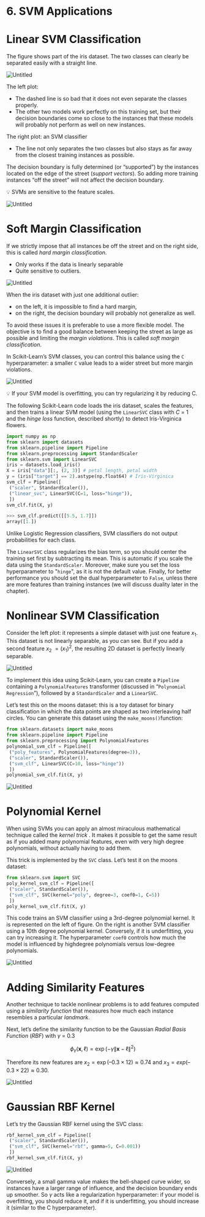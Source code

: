 # 6. SVM Applications

# **Linear SVM Classification**

The figure shows part of the iris dataset. The two classes can clearly be separated easily with a straight line. 

![Untitled](6%20SVM%20Applications/Untitled.png)

The left plot:

- The dashed line is so bad that it does not even separate the classes properly.
- The other two models work perfectly on this training set, but their decision boundaries come so close to the instances that these models will probably not perform as well on new instances.

The right plot: an SVM classifier

- The line not only separates the two classes but also stays as far away from the closest training instances as possible.

The decision boundary is fully determined (or “supported”) by the instances located on the
edge of the street (*support vectors*). So adding more training instances “off the street” will not affect the decision boundary.

<aside>
💡 SVMs are sensitive to the feature scales.

![Untitled](6%20SVM%20Applications/Untitled%201.png)

</aside>

# **Soft Margin Classification**

If we strictly impose that all instances be off the street and on the right side, this is called *hard margin classification*. 

- Only works if the data is linearly separable
- Quite sensitive to outliers.

![Untitled](6%20SVM%20Applications/Untitled%202.png)

When the iris dataset with just one additional outlier: 

- on the left, it is impossible to find a hard margin,
- on the right, the decision boundary will probably not generalize as well.

To avoid these issues it is preferable to use a more flexible model. The objective is to find a good balance between keeping the street as large as possible and limiting the *margin violations*. This is called *soft margin classification*.

In Scikit-Learn’s SVM classes, you can control this balance using the `C` hyperparameter: a smaller `C` value leads to a wider street but more margin violations.

![Untitled](6%20SVM%20Applications/Untitled%203.png)

<aside>
💡 If your SVM model is overfitting, you can try regularizing it by reducing C.

</aside>

The following Scikit-Learn code loads the iris dataset, scales the features, and then trains a linear SVM model (using the `LinearSVC` class with *C* = 1 and the *hinge loss* function, described shortly) to detect Iris-Virginica flowers.

```python
import numpy as np
from sklearn import datasets
from sklearn.pipeline import Pipeline
from sklearn.preprocessing import StandardScaler
from sklearn.svm import LinearSVC
iris = datasets.load_iris()
X = iris["data"][:, (2, 3)] # petal length, petal width
y = (iris["target"] == 2).astype(np.float64) # Iris-Virginica
svm_clf = Pipeline([
 ("scaler", StandardScaler()),
 ("linear_svc", LinearSVC(C=1, loss="hinge")),
 ])
svm_clf.fit(X, y)
```

```python
>>> svm_clf.predict([[5.5, 1.7]])
array([1.])
```

Unlike Logistic Regression classifiers, SVM classifiers do not output probabilities for each class.

The `LinearSVC` class regularizes the bias term, so you should center the training set first by subtracting its mean. This is automatic if you scale the data using the `StandardScaler`. Moreover, make sure you set the loss hyperparameter to "`hinge`", as it is not the default value. Finally, for better performance you should set the dual hyperparameter to `False`, unless there are more features than training instances (we will discuss duality later in the chapter).

# **Nonlinear SVM Classification**

Consider the left plot: it represents a simple dataset with just one feature $x_1$. This dataset is not linearly separable, as you can see. But if you add a second feature $x_2$ $= (x_1)^2$, the resulting 2D dataset is perfectly linearly separable.

![Untitled](6%20SVM%20Applications/Untitled%204.png)

To implement this idea using Scikit-Learn, you can create a `Pipeline` containing a `PolynomialFeatures` transformer (discussed in “`Polynomial Regression`”), followed by a `StandardScaler` and a `LinearSVC`. 

Let’s test this on the moons dataset: this is a toy dataset for binary classification in which the data points are shaped as two interleaving half circles. You can generate this dataset
using the `make_moons()`function:

```python
from sklearn.datasets import make_moons
from sklearn.pipeline import Pipeline
from sklearn.preprocessing import PolynomialFeatures
polynomial_svm_clf = Pipeline([
 ("poly_features", PolynomialFeatures(degree=3)),
 ("scaler", StandardScaler()),
 ("svm_clf", LinearSVC(C=10, loss="hinge"))
 ])
polynomial_svm_clf.fit(X, y)
```

![Untitled](6%20SVM%20Applications/Untitled%205.png)

# **Polynomial Kernel**

When using SVMs you can apply an almost miraculous mathematical technique called the *kernel trick* . It makes it possible to get the same result as if you added many polynomial features, even with very high degree polynomials, without actually having to add them.

This trick is implemented by the `SVC` class. Let’s test it on the moons dataset:

```python
from sklearn.svm import SVC
poly_kernel_svm_clf = Pipeline([
 ("scaler", StandardScaler()),
 ("svm_clf", SVC(kernel="poly", degree=3, coef0=1, C=5))
 ])
poly_kernel_svm_clf.fit(X, y)
```

This code trains an SVM classifier using a 3rd-degree polynomial kernel. It is represented on the left of figure. On the right is another SVM classifier using a 10th degree polynomial kernel. Conversely, if it is underfitting, you can try increasing it. The hyperparameter `coef0` controls how much the model is influenced by highdegree polynomials versus low-degree polynomials.

![Untitled](6%20SVM%20Applications/Untitled%206.png)

# **Adding Similarity Features**

Another technique to tackle nonlinear problems is to add features computed using a *similarity function* that measures how much each instance resembles a particular *landmark*.

Next, let’s define the similarity function to be the Gaussian *Radial Basis Function* (*RBF*) with *γ* = 0.3

$$
\phi_\gamma(\mathbf{x}, \ell)=\exp \left(-\gamma\|\mathbf{x}-\ell\|^2\right)
$$

Therefore its new features are $x_2 = \exp (–0.3 × 12) ≈ 0.74$ and $x_3 = exp (–0.3 × 22) ≈ 0.30.$

![Untitled](6%20SVM%20Applications/Untitled%207.png)

# **Gaussian RBF Kernel**

Let’s try the Gaussian RBF kernel using the SVC class:

```python
rbf_kernel_svm_clf = Pipeline([
 ("scaler", StandardScaler()),
 ("svm_clf", SVC(kernel="rbf", gamma=5, C=0.001))
 ])
rbf_kernel_svm_clf.fit(X, y)
```

![Untitled](6%20SVM%20Applications/Untitled%208.png)

Conversely, a small gamma value makes the bell-shaped curve wider, so instances have a larger range of influence, and the decision boundary ends up smoother. So *γ* acts like a regularization hyperparameter: if your model is overfitting, you should reduce it, and if it is underfitting, you should increase it (similar to the C hyperparameter).